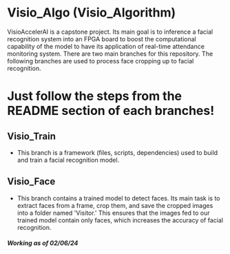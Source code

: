 # Visio_Algo (Visio_Algorithm)
VisioAccelerAI is a capstone project. Its main goal is to inference a facial recognition system into an FPGA board to boost the computational capability of the model to have its application of real-time attendance monitoring system. There are two main branches for this repository. The following branches are used to process face cropping up to facial recognition.

# Just follow the steps from the README section of each branches!

## Visio_Train
- This branch is a framework (files, scripts, dependencies) used to build and train a facial recognition model.

## Visio_Face
 - This branch contains a trained model to detect faces. Its main task is to extract faces from a frame, crop them, and save the cropped images into a folder named 'Visitor.' This ensures that the images fed to our trained model contain only faces, which increases the accuracy of facial recognition.

##### Working as of 02/06/24
